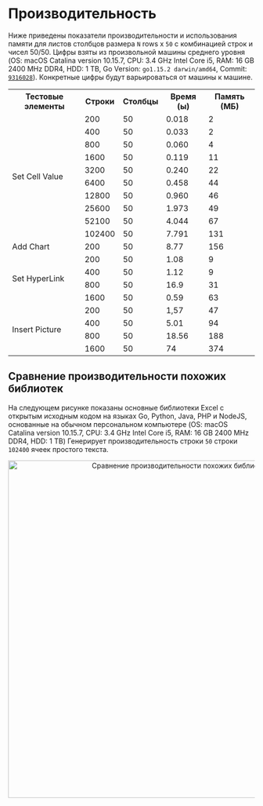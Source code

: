 # Производительность

Ниже приведены показатели производительности и использования памяти для листов столбцов размера `N` rows x `50` с комбинацией строк и чисел 50/50. Цифры взяты из произвольной машины среднего уровня (OS: macOS Catalina version 10.15.7, CPU: 3.4 GHz Intel Core i5, RAM: 16 GB 2400 MHz DDR4, HDD: 1 TB, Go Version: `go1.15.2 darwin/amd64`, Commit: [`9316028`](https://github.com/360EntSecGroup-Skylar/excelize/tree/93160287bb7fa6479c73ee031b5ed771972a17a8)). Конкретные цифры будут варьироваться от машины к машине.

<table>
    <tr>
        <th>Тестовые элементы</th>
        <th>Строки</th>
        <th>Столбцы</th>
        <th>Время (ы)</th>
        <th>Память (МБ)</th>
    </tr>
    <tr>
        <td rowspan="10">Set Cell Value</td>
        <td>200</td>
        <td>50</td>
        <td>0.018</td>
        <td>2</td>
    </tr>
    <tr>
        <td>400</td>
        <td>50</td>
        <td>0.033</td>
        <td>2</td>
    </tr>
    <tr>
        <td>800</td>
        <td>50</td>
        <td>0.060</td>
        <td>4</td>
    </tr>
    <tr>
        <td>1600</td>
        <td>50</td>
        <td>0.119</td>
        <td>11</td>
    </tr>
    <tr>
        <td>3200</td>
        <td>50</td>
        <td>0.240</td>
        <td>22</td>
    </tr>
    <tr>
        <td>6400</td>
        <td>50</td>
        <td>0.458</td>
        <td>44</td>
    </tr>
    <tr>
        <td>12800</td>
        <td>50</td>
        <td>0.960</td>
        <td>46</td>
    </tr>
    <tr>
        <td>25600</td>
        <td>50</td>
        <td>1.973</td>
        <td>49</td>
    </tr>
    <tr>
        <td>52100</td>
        <td>50</td>
        <td>4.044</td>
        <td>67</td>
    </tr>
    <tr>
        <td>102400</td>
        <td>50</td>
        <td>7.791</td>
        <td>131</td>
    </tr>
    <tr>
        <td rowspan="1">Add Chart</td>
        <td>200</td>
        <td>50</td>
        <td>8.77</td>
        <td>156</td>
    </tr>
    <tr>
        <td rowspan="4">Set HyperLink</td>
        <td>200</td>
        <td>50</td>
        <td>1.08</td>
        <td>9</td>
    </tr>
    <tr>
        <td>400</td>
        <td>50</td>
        <td>1.12</td>
        <td>9</td>
    </tr>
    <tr>
        <td>800</td>
        <td>50</td>
        <td>16.9</td>
        <td>31</td>
    </tr>
    <tr>
        <td>1600</td>
        <td>50</td>
        <td>0.59</td>
        <td>63</td>
    </tr>
    <tr>
        <td rowspan="4">Insert Picture</td>
        <td>200</td>
        <td>50</td>
        <td>1,57</td>
        <td>47</td>
    </tr>
    <tr>
        <td>400</td>
        <td>50</td>
        <td>5.01</td>
        <td>94</td>
    </tr>
    <tr>
        <td>800</td>
        <td>50</td>
        <td>18.56</td>
        <td>188</td>
    </tr>
    <tr>
        <td>1600</td>
        <td>50</td>
        <td>74</td>
        <td>374</td>
    </tr>
</table>

## Сравнение производительности похожих библиотек

На следующем рисунке показаны основные библиотеки Excel с открытым исходным кодом на языках Go, Python, Java, PHP и NodeJS, основанные на обычном персональном компьютере (OS: macOS Catalina version 10.15.7, CPU: 3.4 GHz Intel Core i5, RAM: 16 GB 2400 MHz DDR4, HDD: 1 TB) Генерирует производительность строки `50` строки `102400` ячеек простого текста.

<p align="center"><img width="688" src="https://xuri.me/wp-content/uploads/2016/08/excelize-golang-library-for-reading-and-writing-xlsx-files-3.png" alt="Сравнение производительности похожих библиотек"></p>
